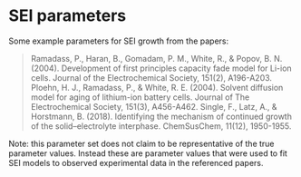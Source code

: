# SEI parameters

Some example parameters for SEI growth from the papers:

> Ramadass, P., Haran, B., Gomadam, P. M., White, R., & Popov, B. N. (2004). Development of first principles capacity fade model for Li-ion cells. Journal of the Electrochemical Society, 151(2), A196-A203.
> Ploehn, H. J., Ramadass, P., & White, R. E. (2004). Solvent diffusion model for aging of lithium-ion battery cells. Journal of The Electrochemical Society, 151(3), A456-A462.
> Single, F., Latz, A., & Horstmann, B. (2018). Identifying the mechanism of continued growth of the solid–electrolyte interphase. ChemSusChem, 11(12), 1950-1955.

Note: this parameter set does not claim to be representative of the true parameter values. Instead these are parameter values that were used to fit SEI models to observed experimental data in the referenced papers.
